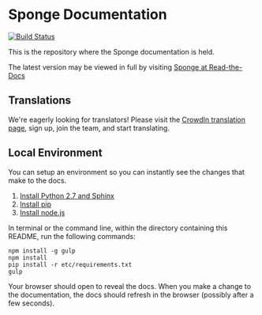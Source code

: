 # Sponge Documentation

[![Build Status](https://travis-ci.org/SpongePowered/SpongeDocs.svg?branch=master)](https://travis-ci.org/SpongePowered/SpongeDocs)

This is the repository where the Sponge documentation is held.


The latest version may be viewed in full by visiting [Sponge at Read-the-Docs](https://docs.spongepowered.org/)

## Translations

We're eagerly looking for translators! Please visit the [CrowdIn translation page](https://translate.spongepowered.org), sign up, join the team, and start translating.

## Local Environment

You can setup an environment so you can instantly see the changes that make to the docs.

1. [Install Python 2.7 and Sphinx](http://sphinx-doc.org/latest/install.html)
2. [Install pip](https://pip.pypa.io/en/latest/installing.html)
3. [Install node.js](http://nodejs.org/download/)

In terminal or the command line, within the directory containing this README, run the following commands:

	npm install -g gulp
	npm install
	pip install -r etc/requirements.txt
	gulp

Your browser should open to reveal the docs. When you make a change to the documentation, the docs should refresh in the browser (possibly after a few seconds).
